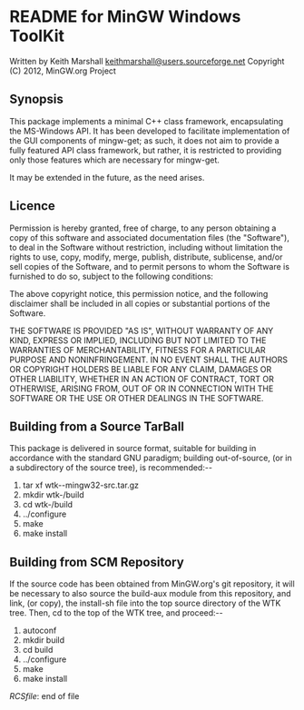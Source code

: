 README for MinGW Windows ToolKit
================================

Written by Keith Marshall <keithmarshall@users.sourceforge.net>
Copyright (C) 2012, MinGW.org Project


Synopsis
--------

This package implements a minimal C++ class framework, encapsulating
the MS-Windows API.  It has been developed to facilitate implementation
of the GUI components of mingw-get; as such, it does not aim to provide
a fully featured API class framework, but rather, it is restricted to
providing only those features which are necessary for mingw-get.

It may be extended in the future, as the need arises.


Licence
-------

Permission is hereby granted, free of charge, to any person obtaining a
copy of this software and associated documentation files (the "Software"),
to deal in the Software without restriction, including without limitation
the rights to use, copy, modify, merge, publish, distribute, sublicense,
and/or sell copies of the Software, and to permit persons to whom the
Software is furnished to do so, subject to the following conditions:

The above copyright notice, this permission notice, and the following
disclaimer shall be included in all copies or substantial portions of
the Software.

THE SOFTWARE IS PROVIDED "AS IS", WITHOUT WARRANTY OF ANY KIND, EXPRESS
OR IMPLIED, INCLUDING BUT NOT LIMITED TO THE WARRANTIES OF MERCHANTABILITY,
FITNESS FOR A PARTICULAR PURPOSE AND NONINFRINGEMENT.  IN NO EVENT SHALL
THE AUTHORS OR COPYRIGHT HOLDERS BE LIABLE FOR ANY CLAIM, DAMAGES OR OTHER
LIABILITY, WHETHER IN AN ACTION OF CONTRACT, TORT OR OTHERWISE, ARISING
FROM, OUT OF OR IN CONNECTION WITH THE SOFTWARE OR THE USE OR OTHER
DEALINGS IN THE SOFTWARE.


Building from a Source TarBall
------------------------------

This package is delivered in source format, suitable for building in
accordance with the standard GNU paradigm; building out-of-source, (or
in a subdirectory of the source tree), is recommended:--

  1) tar xf wtk-<version>-mingw32-src.tar.gz
  2) mkdir wtk-<version>/build
  3) cd wtk-<version>/build
  4) ../configure
  5) make
  6) make install


Building from SCM Repository
----------------------------

If the source code has been obtained from MinGW.org's git repository, it
will be necessary to also source the build-aux module from this repository,
and link, (or copy), the install-sh file into the top source directory of
the WTK tree.  Then, cd to the top of the WTK tree, and proceed:--

  1) autoconf
  2) mkdir build
  3) cd build
  4) ../configure
  5) make
  6) make install

$RCSfile$: end of file
